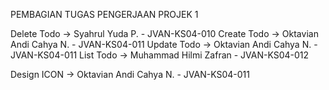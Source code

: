 PEMBAGIAN TUGAS PENGERJAAN PROJEK 1

Delete Todo -> Syahrul Yuda P. - JVAN-KS04-010
Create Todo -> Oktavian Andi Cahya N. - JVAN-KS04-011
Update Todo -> Oktavian Andi Cahya N. - JVAN-KS04-011
List Todo -> Muhammad Hilmi Zafran - JVAN-KS04-012

Design ICON -> Oktavian Andi Cahya N. - JVAN-KS04-011
